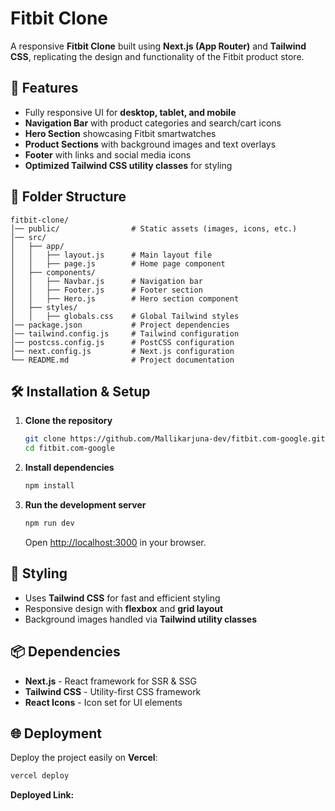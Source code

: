 # Fitbit Clone

A responsive **Fitbit Clone** built using **Next.js (App Router)** and **Tailwind CSS**, replicating the design and functionality of the Fitbit product store.

## 🚀 Features

- Fully responsive UI for **desktop, tablet, and mobile**
- **Navigation Bar** with product categories and search/cart icons
- **Hero Section** showcasing Fitbit smartwatches
- **Product Sections** with background images and text overlays
- **Footer** with links and social media icons
- **Optimized Tailwind CSS utility classes** for styling

## 📁 Folder Structure

```
fitbit-clone/
│── public/                # Static assets (images, icons, etc.)
│── src/
│   ├── app/
│   │   ├── layout.js      # Main layout file
│   │   ├── page.js        # Home page component
│   ├── components/
│   │   ├── Navbar.js      # Navigation bar
│   │   ├── Footer.js      # Footer section
│   │   ├── Hero.js        # Hero section component
│   ├── styles/
│   │   ├── globals.css    # Global Tailwind styles
│── package.json           # Project dependencies
│── tailwind.config.js     # Tailwind configuration
│── postcss.config.js      # PostCSS configuration
│── next.config.js         # Next.js configuration
└── README.md              # Project documentation
```

## 🛠️ Installation & Setup

1. **Clone the repository**

   ```sh
   git clone https://github.com/Mallikarjuna-dev/fitbit.com-google.git
   cd fitbit.com-google
   ```

2. **Install dependencies**

   ```sh
   npm install
   ```

3. **Run the development server**
   ```sh
   npm run dev
   ```
   Open [http://localhost:3000](http://localhost:3000) in your browser.

## 🎨 Styling

- Uses **Tailwind CSS** for fast and efficient styling
- Responsive design with **flexbox** and **grid layout**
- Background images handled via **Tailwind utility classes**

## 📦 Dependencies

- **Next.js** - React framework for SSR & SSG
- **Tailwind CSS** - Utility-first CSS framework
- **React Icons** - Icon set for UI elements

## 🌐 Deployment

Deploy the project easily on **Vercel**:

```sh
vercel deploy
```

**Deployed Link:**

